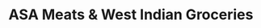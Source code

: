 ---
title: "ASA Meats & West Indian Groceries"
url: /brampton/asa-meats-and-west-indian-groceries/
shop: supermarket
---